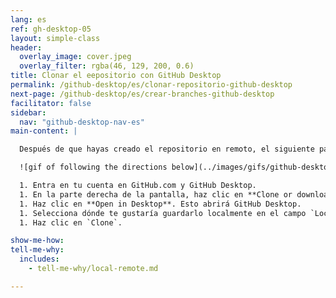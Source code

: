 ```yaml
---
lang: es
ref: gh-desktop-05
layout: simple-class
header:
  overlay_image: cover.jpeg
  overlay_filter: rgba(46, 129, 200, 0.6)
title: Clonar el eepositorio con GitHub Desktop
permalink: /github-desktop/es/clonar-repositorio-github-desktop
next-page: /github-desktop/es/crear-branches-github-desktop
facilitator: false
sidebar:
  nav: "github-desktop-nav-es"
main-content: |

  Después de que hayas creado el repositorio en remoto, el siguiente paso es clonarlo a tu entorno local.

  ![gif of following the directions below](../images/gifs/github-desktop/clone-repository-locally.gif)

  1. Entra en tu cuenta en GitHub.com y GitHub Desktop.
  1. En la parte derecha de la pantalla, haz clic en **Clone or download**.
  1. Haz clic en **Open in Desktop**. Esto abrirá GitHub Desktop.
  1. Selecciona dónde te gustaría guardarlo localmente en el campo `Local Path`.
  1. Haz clic en `Clone`.

show-me-how:
tell-me-why:
  includes:
    - tell-me-why/local-remote.md

---
```

